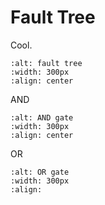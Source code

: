 # Fault Tree

Cool.

```{image} ./figures/fault_tree_example.svg
:alt: fault tree
:width: 300px
:align: center
```

AND

```{image} ./figures/gate_and.png
:alt: AND gate
:width: 300px
:align: center
```

OR

```{image} ./figures/gate_or.png
:alt: OR gate
:width: 300px
:align: 